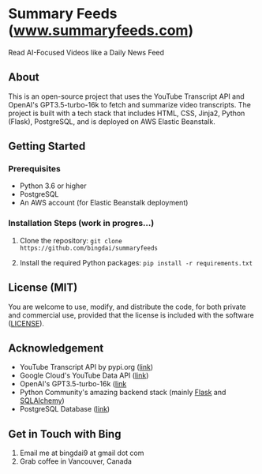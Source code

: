 # Summary Feeds (www.summaryfeeds.com)
Read AI-Focused Videos like a Daily News Feed


## About
This is an open-source project that uses the YouTube Transcript API and OpenAI's GPT3.5-turbo-16k to fetch and summarize video transcripts. The project is built with a tech stack that includes HTML, CSS, Jinja2, Python (Flask), PostgreSQL, and is deployed on AWS Elastic Beanstalk.

## Getting Started

### Prerequisites
* Python 3.6 or higher
* PostgreSQL
* An AWS account (for Elastic Beanstalk deployment)

### Installation Steps (work in progres...)
1. Clone the repository:
```git clone https://github.com/bingdai/summaryfeeds```

2. Install the required Python packages:
```pip install -r requirements.txt```


## License (MIT)

You are welcome to use, modify, and distribute the code, for both private and commercial use, provided that the license is included with the software ([LICENSE](https://github.com/bingdai/summaryfeeds/blob/main/LICENSE)).


## Acknowledgement
* YouTube Transcript API by pypi.org ([link](https://pypi.org/project/youtube-transcript-api/))
* Google Cloud's YouTube Data API ([link](https://developers.google.com/youtube/v3))
* OpenAI's GPT3.5-turbo-16k ([link](https://platform.openai.com/docs/models/gpt-3-5-turbo)
* Python Community's amazing backend stack (mainly [Flask](https://flask.palletsprojects.com/en/3.0.x/) and [SQLAlchemy](https://www.sqlalchemy.org/))
* PostgreSQL Database ([link](https://www.postgresql.org/))


## Get in Touch with Bing
1. Email me at bingdai9 at gmail dot com
2. Grab coffee in Vancouver, Canada
